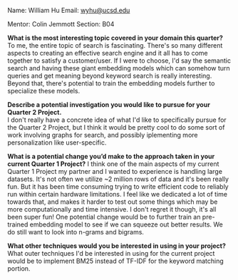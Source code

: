 Name: William Hu Email: wyhu@ucsd.edu

Mentor: Colin Jemmott Section: B04

**What is the most interesting topic covered in your domain this quarter?**\
To me, the entire topic of search is fascinating. There's so many different aspects to creating an effective search engine and it all has to come together to satisfy a customer/user. If I were to choose, I'd say the semantic search and having these giant embedding models which can somehow turn queries and get meaning beyond keyword search is really interesting. Beyond that, there's potential to train the embedding models further to specialize these models. 

**Describe a potential investigation you would like to pursue for your Quarter 2 Project.**\
I don't really have a concrete idea of what I'd like to specifically pursue for the Quarter 2 Project, but I think it would be pretty cool to do some sort of work involving graphs for search, and possibly iplementing more personalization like user-specific.

**What is a potential change you’d make to the approach taken in your current Quarter 1 Project?**
I think one of the main aspects of my current Quarter 1 Project my partner and I wanted to experience is handling large datasets. It's not often we utilize ~2 million rows of data and it's been really fun. But it has been time consuming trying to write efficient code to reliably run within certain hardware limitations. I feel like we dedicated a lot of time towards that, and makes it harder to test out some things which may be more computationally and time intensive. I don't regret it though, it's all been super fun! One potential change would be to further train an pre-trained embedding model to see if we can squeeze out better results. We do still want to look into n-grams and bigrams. 

**What other techniques would you be interested in using in your project?**
What outer techniques I'd be interested in using for the current project would be to implement BM25 instead of TF-IDF for the keyword matching portion. 
